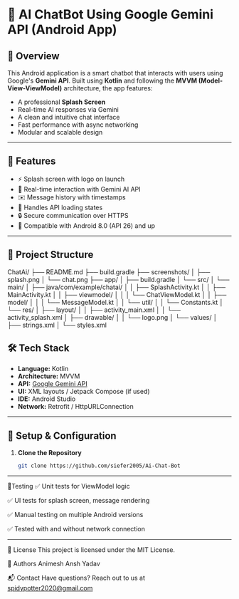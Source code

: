 # 🤖 AI ChatBot Using Google Gemini API (Android App)

## 📱 Overview

This Android application is a smart chatbot that interacts with users using Google's **Gemini API**. Built using **Kotlin** and following the **MVVM (Model-View-ViewModel)** architecture, the app features:
- A professional **Splash Screen**
- Real-time AI responses via Gemini
- A clean and intuitive chat interface
- Fast performance with async networking
- Modular and scalable design

---

## 🚀 Features

- ⚡ Splash screen with logo on launch
- 🧠 Real-time interaction with Gemini AI API
- ✉️ Message history with timestamps
- 📡 Handles API loading states
- 🔒 Secure communication over HTTPS
- 📲 Compatible with Android 8.0 (API 26) and up

---

## 🧱 Project Structure
ChatAi/
├── README.md
├── build.gradle
├── screenshots/
│   ├── splash.png
│   └── chat.png
├── app/
│   ├── build.gradle
│   └── src/
│       └── main/
│           ├── java/com/example/chatai/
│           │   ├── SplashActivity.kt
│           │   ├── MainActivity.kt
│           │   ├── viewmodel/
│           │   │   └── ChatViewModel.kt
│           │   ├── model/
│           │   │   └── MessageModel.kt
│           │   └── util/
│           │       └── Constants.kt
│           └── res/
│               ├── layout/
│               │   ├── activity_main.xml
│               │   └── activity_splash.xml
│               ├── drawable/
│               │   └── logo.png
│               └── values/
│                   ├── strings.xml
│                   └── styles.xml


## 🛠️ Tech Stack

- **Language:** Kotlin
- **Architecture:** MVVM
- **API:** [Google Gemini API](https://ai.google.dev)
- **UI:** XML layouts / Jetpack Compose (if used)
- **IDE:** Android Studio
- **Network:** Retrofit / HttpURLConnection

---

## 🔑 Setup & Configuration

1. **Clone the Repository**
   ```bash
   git clone https://github.com/siefer2005/Ai-Chat-Bot

---

 🧪Testing
✅ Unit tests for ViewModel logic

✅ UI tests for splash screen, message rendering

✅ Manual testing on multiple Android versions

✅ Tested with and without network connection

---

📄 License
This project is licensed under the MIT License.

👥 Authors
Animesh Ansh Yadav

📬 Contact
Have questions? Reach out to us at spidypotter2020@gmail.com

